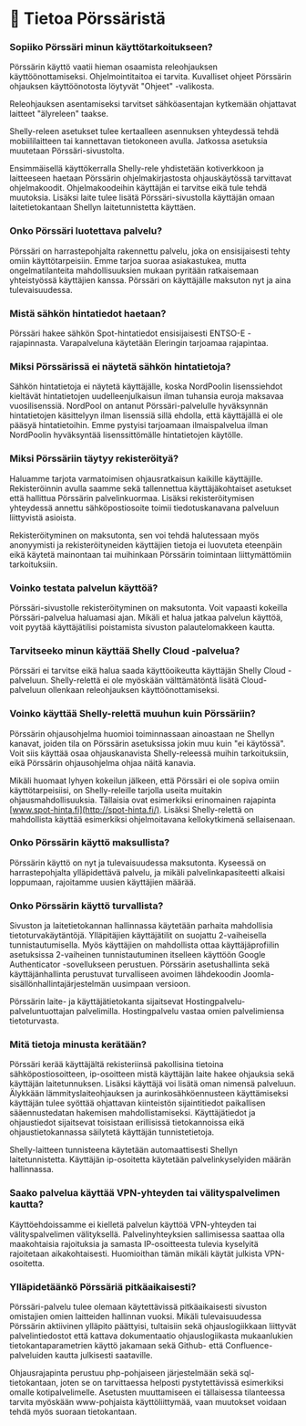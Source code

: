 # 📓 Tietoa Pörssäristä

### Sopiiko Pörssäri minun käyttötarkoitukseen?

Pörssärin käyttö vaatii hieman osaamista releohjauksen käyttöönottamiseksi. Ohjelmointitaitoa ei tarvita. Kuvalliset ohjeet Pörssärin ohjauksen käyttöönotosta löytyvät "Ohjeet" -valikosta.

Releohjauksen asentamiseksi tarvitset sähköasentajan kytkemään ohjattavat laitteet "älyreleen" taakse.

Shelly-releen asetukset tulee kertaalleen asennuksen yhteydessä tehdä mobiililaitteen tai kannettavan tietokoneen avulla. Jatkossa asetuksia muutetaan Pörssäri-sivustolta.

Ensimmäisellä käyttökerralla Shelly-rele yhdistetään kotiverkkoon ja laitteeseen haetaan Pörssärin ohjelmakirjastosta ohjauskäytössä tarvittavat ohjelmakoodit. Ohjelmakoodeihin käyttäjän ei tarvitse eikä tule tehdä muutoksia. Lisäksi laite tulee lisätä Pörssäri-sivustolla käyttäjän omaan laitetietokantaan Shellyn laitetunnistetta käyttäen.&#x20;

### Onko Pörssäri luotettava palvelu?

Pörssäri on harrastepohjalta rakennettu palvelu, joka on ensisijaisesti tehty omiin käyttötarpeisiin. Emme tarjoa suoraa asiakastukea, mutta ongelmatilanteita mahdollisuuksien mukaan pyritään ratkaisemaan yhteistyössä käyttäjien kanssa. Pörssäri on käyttäjälle maksuton nyt ja aina tulevaisuudessa.

### Mistä sähkön hintatiedot haetaan?

Pörssäri hakee sähkön Spot-hintatiedot ensisijaisesti ENTSO-E -rajapinnasta. Varapalveluna käytetään Eleringin tarjoamaa rajapintaa.

### Miksi Pörssärissä ei näytetä sähkön hintatietoja?

Sähkön hintatietoja ei näytetä käyttäjälle, koska NordPoolin lisenssiehdot kieltävät hintatietojen uudelleenjulkaisun ilman tuhansia euroja maksavaa vuosilisenssiä. NordPool on antanut Pörssäri-palvelulle hyväksynnän hintatietojen käsittelyyn ilman lisenssiä sillä ehdolla, että käyttäjällä ei ole pääsyä hintatietoihin. Emme pystyisi tarjoamaan ilmaispalvelua ilman NordPoolin hyväksyntää lisenssittömälle hintatietojen käytölle.

### Miksi Pörssäriin täytyy rekisteröityä?

Haluamme tarjota varmatoimisen ohjausratkaisun kaikille käyttäjille. Rekisteröinnin avulla saamme sekä tallennettua käyttäjäkohtaiset asetukset että hallittua Pörssärin palvelinkuormaa. Lisäksi rekisteröitymisen yhteydessä annettu sähköpostiosoite toimii tiedotuskanavana palveluun liittyvistä asioista.

Rekisteröityminen on maksutonta, sen voi tehdä halutessaan myös anonyymisti ja rekisteröityneiden käyttäjien tietoja ei luovuteta eteenpäin eikä käytetä mainontaan tai muihinkaan Pörssärin toimintaan liittymättömiin tarkoituksiin.

### Voinko testata palvelun käyttöä?

Pörssäri-sivustolle rekisteröityminen on maksutonta. Voit vapaasti kokeilla Pörssäri-palvelua haluamasi ajan. Mikäli et halua jatkaa palvelun käyttöä, voit pyytää käyttäjätilisi poistamista sivuston palautelomakkeen kautta.

### Tarvitseeko minun käyttää Shelly Cloud -palvelua?

Pörssäri ei tarvitse eikä halua saada käyttöoikeutta käyttäjän Shelly Cloud -palveluun. Shelly-relettä ei ole myöskään välttämätöntä lisätä Cloud-palveluun ollenkaan releohjauksen käyttöönottamiseksi.

### Voinko käyttää Shelly-relettä muuhun kuin Pörssäriin?

Pörssärin ohjausohjelma huomioi toiminnassaan ainoastaan ne Shellyn kanavat, joiden tila on Pörssärin asetuksissa jokin muu kuin "ei käytössä". Voit siis käyttää osaa ohjauskanavista Shelly-releessä muihin tarkoituksiin, eikä Pörssärin ohjausohjelma ohjaa näitä kanavia.

Mikäli huomaat lyhyen kokeilun jälkeen, että Pörssäri ei ole sopiva omiin käyttötarpeisiisi, on Shelly-releille tarjolla useita muitakin ohjausmahdollisuuksia. Tällaisia ovat esimerkiksi erinomainen rajapinta [www.spot-hinta.fi](http://spot-hinta.fi/). Lisäksi Shelly-relettä on mahdollista käyttää esimerkiksi ohjelmoitavana kellokytkimenä sellaisenaan.

### Onko Pörssärin käyttö maksullista?

Pörssärin käyttö on nyt ja tulevaisuudessa maksutonta. Kyseessä on harrastepohjalta ylläpidettävä palvelu, ja mikäli palvelinkapasiteetti alkaisi loppumaan, rajoitamme uusien käyttäjien määrää.

### Onko Pörssärin käyttö turvallista?

Sivuston ja laitetietokannan hallinnassa käytetään parhaita mahdollisia tietoturvakäytäntöjä. Ylläpitäjien käyttäjätilit on suojattu 2-vaiheisella tunnistautumisella. Myös käyttäjien on mahdollista ottaa käyttäjäprofiilin asetuksissa 2-vaiheinen tunnistautuminen itselleen käyttöön Google Authenticator -sovellukseen perustuen. Pörssärin asetushallinta sekä käyttäjänhallinta perustuvat turvalliseen avoimen lähdekoodin Joomla-sisällönhallintajärjestelmän uusimpaan versioon.

Pörssärin laite- ja käyttäjätietokanta sijaitsevat Hostingpalvelu-palveluntuottajan palvelimilla. Hostingpalvelu vastaa omien palvelimiensa tietoturvasta.

### Mitä tietoja minusta kerätään?

Pörssäri kerää käyttäjältä rekisteriinsä pakollisina tietoina sähköpostiosoitteen, ip-osoitteen mistä käyttäjän laite hakee ohjauksia sekä käyttäjän laitetunnuksen. Lisäksi käyttäjä voi lisätä oman nimensä palveluun. Älykkään lämmityslaiteohjauksen ja aurinkosähköennusteen käyttämiseksi käyttäjän tulee syöttää ohjattavan kiinteistön sijaintitiedot paikallisen sääennustedatan hakemisen mahdollistamiseksi. Käyttäjätiedot ja ohjaustiedot sijaitsevat toisistaan erillisissä tietokannoissa eikä ohjaustietokannassa säilytetä käyttäjän tunnistetietoja.

Shelly-laitteen tunnisteena käytetään automaattisesti Shellyn laitetunnistetta. Käyttäjän ip-osoitetta käytetään palvelinkyselyiden määrän hallinnassa.

### Saako palvelua käyttää VPN-yhteyden tai välityspalvelimen kautta?

Käyttöehdoissamme ei kielletä palvelun käyttöä VPN-yhteyden tai välityspalvelimen välityksellä. Palvelinyhteyksien sallimisessa saattaa olla maakohtaisia rajoituksia ja samasta IP-osoitteesta tulevia kyselyitä rajoitetaan aikakohtaisesti. Huomioithan tämän mikäli käytät julkista VPN-osoitetta.

### Ylläpidetäänkö Pörssäriä pitkäaikaisesti?

Pörssäri-palvelu tulee olemaan käytettävissä pitkäaikaisesti sivuston omistajien omien laitteiden hallinnan vuoksi. Mikäli tulevaisuudessa Pörssärin aktiivinen ylläpito päättyisi, tultaisiin sekä ohjauslogiikkaan liittyvät palvelintiedostot että kattava dokumentaatio ohjauslogiikasta mukaanlukien tietokantaparametrien käyttö jakamaan sekä Github- että Confluence-palveluiden kautta julkisesti saataville.

Ohjausrajapinta perustuu php-pohjaiseen järjestelmään sekä sql-tietokantaan, joten se on tarvittaessa helposti pystytettävissä esimerkiksi omalle kotipalvelimelle. Asetusten muuttamiseen ei tällaisessa tilanteessa tarvita myöskään www-pohjaista käyttöliittymää, vaan muutokset voidaan tehdä myös suoraan tietokantaan.
